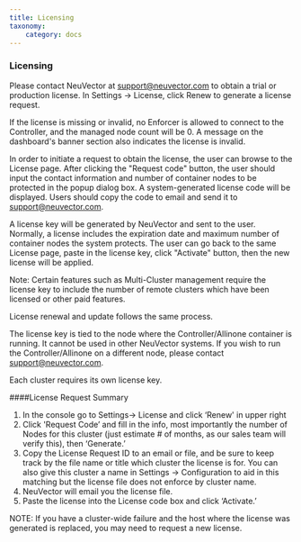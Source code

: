 ```yaml
---
title: Licensing
taxonomy:
    category: docs
---
```


### Licensing

Please contact NeuVector at support@neuvector.com to obtain a trial or production license. In Settings -> License, click Renew to generate a license request.

If the license is missing or invalid, no Enforcer is allowed to connect to the Controller, and the managed node count will be 0. A message on the dashboard's banner section also indicates the license is invalid.

In order to initiate a request to obtain the license, the user can browse to the License page. After clicking the "Request code" button, the user should input the contact information and number of container nodes to be protected in the popup dialog box. A system-generated license code will be displayed. Users should copy the code to  email and send it to support@neuvector.com.

A license key will be generated by NeuVector and sent to the user. Normally, a license includes the expiration date and maximum number of container nodes the system protects. The user can go back to the same License page, paste in the license key, click "Activate" button, then the new license will be applied.

Note: Certain features such as Multi-Cluster management require the license key to include the number of remote clusters which have been licensed or other paid features.

License renewal and update follows the same process.

The license key is tied to the node where the Controller/Allinone container is running. It cannot be used in other NeuVector systems. If you wish to run the Controller/Allinone on a different node, please contact support@neuvector.com.

Each cluster requires its own license key.

####License Request Summary
1. In the console go to Settings-> License and click ‘Renew' in upper right
2. Click 'Request Code’ and fill in the info, most importantly the number of Nodes for this cluster (just estimate # of months, as our sales team will verify this), then ‘Generate.’
3. Copy the License Request ID to an email or file, and be sure to keep track by the file name or title which cluster the license is for. You can also give this cluster a name in Settings -> Configuration to aid in this matching but the license file does not enforce by cluster name.
4. NeuVector will email you the license file.
5. Paste the license into the License code box and click ‘Activate.’

NOTE: If you have a cluster-wide failure and the host where the license was generated is replaced, you may need to request a new license.
